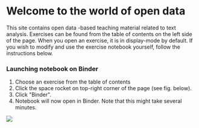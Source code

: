 Welcome to the world of open data
=================================

This site contains open data -based teaching material related to text analysis.
Exercises can be found from the table of contents on the left side of the page.
When you open an exercise, it is in display-mode by default.
If you wish to modify and use the exercise notebook yourself, follow the instructions below.

### Launching notebook on Binder

1. Choose an exercise from the table of contents
1. Click the space rocket on top-right corner of the page (see fig. below).
1. Click "Binder".
1. Notebook will now open in Binder. Note that this might take several minutes.

![](/images/jupyter-book-example.png)
